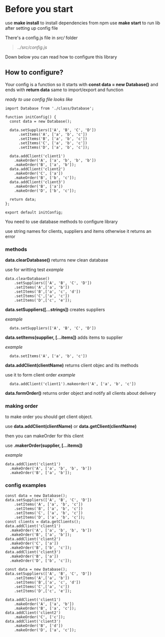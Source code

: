 # Before you start

use **make install** to install dependencies from npm
use **make start** to run lib after setting up config file

There's a config.js file in *src/* folder
>*../src/config.js*

Down below you can read how to configure this library

## How to configure?

Your config is a function so it starts with **const data = new Database()** and ends with **return data**
same to import/export and function

*ready to use config file looks like*
```
import Database from './class/Database';

function initConfig() {
  const data = new Database();

  data.setSuppliers(['A', 'B', 'C', 'D'])
      .setItems('A', ['a', 'b', 'c'])
      .setItems('B', ['a', 'b', 'c'])
      .setItems('C', ['a', 'b', 'c'])
      .setItems('D', ['a', 'b', 'c']);

  data.addClient('client1')
    .makeOrder('A', ['a', 'b', 'b', 'b'])
    .makeOrder('B', ['a', 'b']);
  data.addClient('client2')
    .makeOrder('C', ['a'])
    .makeOrder('B', ['b', 'c']);
  data.addClient('client3')
    .makeOrder('B', ['a'])
    .makeOrder('D', ['b', 'c']);

  return data;
};

export default initConfig;
```

You need to use database methods to configure library

use string names for clients, suppliers and items
otherwise it returns an error

### methods

 **data.clearDatabase()**
  returns new clean database

  use for writting test
  *example*
```
data.clearDatabase()
    .setSuppliers(['A', 'B', 'C', 'D'])
    .setItems('A',['a', 'b'])
    .setItems('B',['a', 'c', 'd'])
    .setItems('C',['a', 'c'])
    .setItems('D',['c', 'e']);
```

 **data.setSuppliers([...strings])**
  creates suppliers

  *example*
```
  data.setSuppliers(['A', 'B', 'C', 'D'])
```

 **data.setItems(supplier, [...items])**
  adds items to supplier

  *example*
```
  data.setItems('A', ['a', 'b', 'c'])
```

 **data.addClient(clientName)**
  returns client objec and its methods

  use it to form client order
  *example*
```
  data.addClient('client1').makeorder('A', ['a', 'b', 'c'])
```

 **data.formOrder()**
  returns order object and notify all clients about delivery

### making order

to make order you should get client object.

use **data.addClient(clientName)** or **data.getClient(clientName)**

then you can makeOrder for this client

use **.makerOrder(supplier, [...items])**

*example*
```
data.addClient('client1')
  .makeOrder('A', ['a', 'b', 'b', 'b'])
  .makeOrder('B', ['a', 'b']);
```

### config examples

```
const data = new Database();
data.setSuppliers(['A', 'B', 'C', 'D'])
    .setItems('A', ['a', 'b', 'c'])
    .setItems('B', ['a', 'b', 'c'])
    .setItems('C', ['a', 'b', 'c'])
    .setItems('D', ['a', 'b', 'c']);
const clients = data.getClients();
data.addClient('client1')
  .makeOrder('A', ['a', 'b', 'b', 'b'])
  .makeOrder('B', ['a', 'b']);
data.addClient('client2')
  .makeOrder('C', ['a'])
  .makeOrder('B', ['b', 'c']);
data.addClient('client3')
  .makeOrder('B', ['a'])
  .makeOrder('D', ['b', 'c']);
```


```
const data = new Database();
data.setSuppliers(['A', 'B', 'C', 'D'])
    .setItems('A',['a', 'b'])
    .setItems('B',['a', 'c', 'd'])
    .setItems('C',['a', 'c'])
    .setItems('D',['c', 'e']);

data.addClient('client1')
    .makeOrder('A', ['a', 'b'])
    .makeOrder('B', ['a', 'c']);
data.addClient('client2')
    .makeOrder('C', ['c']);
data.addClient('client3')
    .makeOrder('B', ['d'])
    .makeOrder('D', ['a', 'c']);
```
